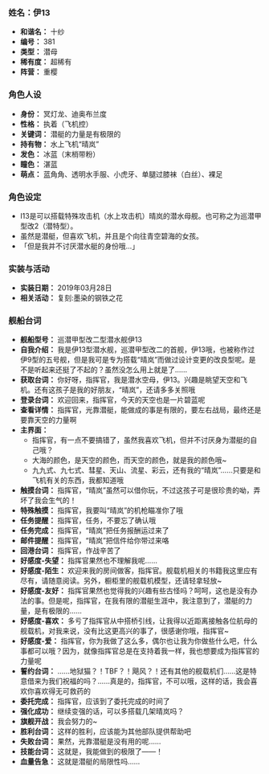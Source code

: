 ### 姓名：伊13
* **和谐名：** 十纱
* **编号：** 381
* **类型：** 潜母
* **稀有度：** 超稀有
* **阵营：** 重樱


### 角色人设
* **身份：** 冥灯龙、迪奥布兰度
* **性格：** 执着（飞机控）
* **关键词：** 潜艇的力量是有极限的
* **持有物：** 水上飞机“晴岚”
* **发色：** 冰蓝（末梢带粉）
* **瞳色：** 湛蓝
* **萌点：** 蓝角角、透明水手服、小虎牙、单腿过膝袜（白丝）、裸足


### 角色设定
* I13是可以搭载特殊攻击机（水上攻击机）晴岚的潜水母舰。也可称之为巡潜甲型改2（潜特型）。
* 虽然是潜艇，但喜欢飞机，并且是个向往青空碧海的女孩。
* 「但是我并不讨厌潜水艇的身份哦…」


### 实装与活动
* **实装日期：** 2019年03月28日
* **相关活动：** 复刻:墨染的钢铁之花


### 舰船台词
* **舰船型号：** 巡潜甲型改二型潜水舰伊13
* **自我介绍：** 我是伊13型潜水舰，巡潜甲型改二的首舰，伊13哦，也被称作过伊9型的五号舰，但是我可是专为搭载“晴岚”而做过设计变更的改良型呢。是不是听起来还挺了不起的？虽然没怎么用上就是了……
* **获取台词：** 你好呀，指挥官，我是潜水空母，伊13。兴趣是眺望天空和飞机。还有这孩子是我的好朋友，“晴岚”，还请多多关照哦
* **登录台词：** 欢迎回来，指挥官，今天的天空也是一片碧蓝呢
* **查看详情：** 指挥官，光靠潜艇，能做成的事是有限的，要左右战局，最终还是要靠天空的力量啊
* **主界面：**
  * 指挥官，有一点不要搞错了，虽然我喜欢飞机，但并不讨厌身为潜艇的自己哦？
  * 大海的颜色，是天空的颜色，而天空的颜色，就是我的颜色哦~
  * 九九式、九七式、彗星、天山、流星、彩云，还有我的“晴岚”……只要是和飞机有关的东西，我都知道哦
* **触摸台词：** 指挥官，“晴岚”虽然可以借你玩，不过这孩子可是很珍贵的呦，弄坏了我会生气的！
* **特殊触摸：** 指挥官，我要叫“晴岚”的机枪瞄准你了哦
* **任务提醒：** 指挥官，任务，不要忘了确认哦
* **任务完成：** 指挥官，“晴岚”把任务报酬运过来了
* **邮件提醒：** 指挥官，“晴岚”把信件给你带过来咯
* **回港台词：** 指挥官，作战辛苦了
* **好感度-失望：** 指挥官果然也不理解我呢……
* **好感度-陌生：** 欢迎来我的房间做客，指挥官。舰载机相关的书籍我这里应有尽有，请随意阅读。另外，橱柜里的舰载机模型，还请轻拿轻放~
* **好感度-友好：** 指挥官果然也觉得我的兴趣有些古怪吗？呵呵，这也是没有办法的事。但是呢，指挥官，在我有限的潜艇生涯中，我注意到了，潜艇的力量，是有极限的……
* **好感度-喜欢：** 多亏了指挥官从中搭桥引线，让我得以近距离接触各位航母的舰载机，对我来说，没有比这更高兴的事了，很感谢你哦，指挥官~
* **好感度-爱：** 指挥官，你为我做了这么多，偶尔也让我为你做些什么吧，什么事都可以哦？因为，就像指挥官总是在支持着我一样，我也想要成为指挥官的力量呢
* **誓约台词：** ……地狱猫？！TBF？！飓风？！还有其他的舰载机们……这是特意借来为我们祝福的吗？……真是的，指挥官，不可以哦，这样的话，我会喜欢你喜欢得无可救药的
* **委托完成：** 指挥官，应该到了委托完成的时间了
* **强化成功：** 继续变强的话，可以多搭载几架晴岚吗？
* **旗舰开战：** 我会努力的~
* **胜利台词：** 这样的胜利，应该能为其他部队提供帮助吧
* **失败台词：** 果然，光靠潜艇是没有用的呢……
* **技能台词：** 这就是，我能做到的极限了——！
* **血量告急：** 这就是潜艇的局限性吗……
